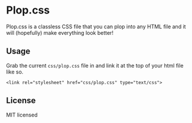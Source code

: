 # Plop.css

Plop.css is a classless CSS file that you can plop into any HTML file and it will (hopefully) make everything look better!

## Usage
Grab the current `css/plop.css` file in and link it at the top of your html file like so.

```
<link rel="stylesheet" href="css/plop.css" type="text/css">
```

## License
MIT licensed